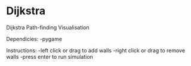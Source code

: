 # Dijkstra
Dijkstra Path-finding Visualisation

Dependicies:
-pygame

Instructions:
-left click or drag to add walls
-right click or drag to remove walls
-press enter to run simulation
